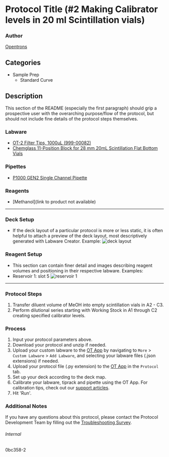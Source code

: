 # Protocol Title (#2 Making Calibrator levels in 20 ml Scintillation vials)

### Author
[Opentrons](https://opentrons.com/)

## Categories
* Sample Prep
	* Standard Curve

## Description
This section of the README (especially the first paragraph) should grip a prospective user with the overarching purpose/flow of the protocol, but should not include fine details of the protocol steps themselves.
 
### Labware
* [OT-2 Filter Tips, 1000µL (999-00082)](https://shop.opentrons.com/opentrons-1000ul-filter-tips-1000-racks/)
* [Chemglass 11-Position Block for 28 mm 20mL Scintillation Flat Bottom Vials](https://chemglass.com/blocks-for-centrifugal-vacuum-evaporators-optichem?sku=OP-6600-11)

### Pipettes
* [P1000 GEN2 Single Channel Pipette](https://shop.opentrons.com/single-channel-electronic-pipette-p20/)

### Reagents
* [Methanol](link to product not available)

---

### Deck Setup
* If the deck layout of a particular protocol is more or less static, it is often helpful to attach a preview of the deck layout, most descriptively generated with Labware Creator. Example:
![deck layout](https://opentrons-protocol-library-website.s3.amazonaws.com/custom-README-images/bc-rnadvance-viral/Screen+Shot+2021-02-23+at+2.47.23+PM.png)

### Reagent Setup
* This section can contain finer detail and images describing reagent volumes and positioning in their respective labware. Examples:
* Reservoir 1: slot 5
![reservoir 1](https://opentrons-protocol-library-website.s3.amazonaws.com/custom-README-images/1ccd23/res1_v2.png)


---

### Protocol Steps
1. Transfer diluent volume of MeOH into empty scintillation vials in A2 - C3.
2. Perform dilutional series starting with Working Stock in A1 through C2 creating specified calibrator levels.


### Process
1. Input your protocol parameters above.
2. Download your protocol and unzip if needed.
3. Upload your custom labware to the [OT App](https://opentrons.com/ot-app) by navigating to `More` > `Custom Labware` > `Add Labware`, and selecting your labware files (.json extensions) if needed.
4. Upload your protocol file (.py extension) to the [OT App](https://opentrons.com/ot-app) in the `Protocol` tab.
5. Set up your deck according to the deck map.
6. Calibrate your labware, tiprack and pipette using the OT App. For calibration tips, check out our [support articles](https://support.opentrons.com/en/collections/1559720-guide-for-getting-started-with-the-ot-2).
7. Hit 'Run'.

### Additional Notes
If you have any questions about this protocol, please contact the Protocol Development Team by filling out the [Troubleshooting Survey](https://protocol-troubleshooting.paperform.co/).

###### Internal
0bc358-2
